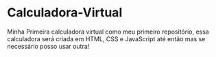 # Calculadora-Virtual
Minha Primeira calculadora virtual como meu primeiro repositório,
essa calculadora será criada em HTML, CSS e JavaScript até então mas se necessário 
posso usar outra!
